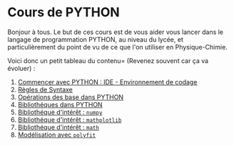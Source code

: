 # Cours de PYTHON

Bonjour à tous. Le but de ces cours est de vous aider vous lancer dans le langage de programmation PYTHON, au niveau du lycée, et particulièrement du point de vu de ce que l'on utiliser en Physique-Chimie. 

Voici donc un petit tableau du contenu= (Revenez souvent car ça va évoluer) : 
1. [Commencer avec PYTHON : IDE - Environnement de codage](commencer-avec-python.md)
2. [Règles de Syntaxe]()
3. [Opérations des base dans PYTHON]()
4. [Bibliothéques dans PYTHON]()
5. [Bibliothéque d'intérêt : `numpy`]()
6. [Bibliothéque d'intérêt : `mathplotlib`]()
7. [Bibliothéque d'intérêt : `math`]()
8. [Modélisation avec `polyfit`]()
